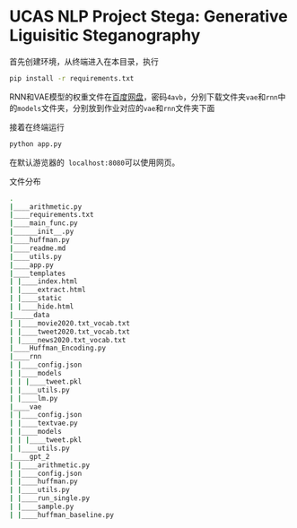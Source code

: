 # UCAS NLP Project Stega: Generative Liguisitic Steganography

首先创建环境，从终端进入在本目录，执行

```bash
pip install -r requirements.txt
```

RNN和VAE模型的权重文件在[百度网盘](https://pan.baidu.com/s/1eQ9WswRhxvuOp_0BJ9T_Rw)，密码`4avb`，分别下载文件夹`vae`和`rnn`中的`models`文件夹，分别放到作业对应的`vae`和`rnn`文件夹下面

接着在终端运行

```bash
python app.py
```

在默认游览器的` localhost:8080`可以使用网页。

文件分布

```bash
.
|____arithmetic.py
|____requirements.txt
|____main_func.py
|______init__.py
|____huffman.py
|____readme.md
|____utils.py
|____app.py
|____templates
| |____index.html
| |____extract.html
| |____static
| |____hide.html
|_____data
| |____movie2020.txt_vocab.txt
| |____tweet2020.txt_vocab.txt
| |____news2020.txt_vocab.txt
|____Huffman_Encoding.py
|____rnn
| |____config.json
| |____models
| | |____tweet.pkl
| |____utils.py
| |____lm.py
|____vae
| |____config.json
| |____textvae.py
| |____models
| | |____tweet.pkl
| |____utils.py
|____gpt_2
| |____arithmetic.py
| |____config.json
| |____huffman.py
| |____utils.py
| |____run_single.py
| |____sample.py
| |____huffman_baseline.py
```

